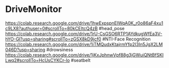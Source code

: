 # DriveMonitor
https://colab.research.google.com/drive/1hwExpspnElWqA0K_r0o86aF4xu1c9LX8?authuser=0#scrollTo=80kCEItcQ4zB #head_pose
https://colab.research.google.com/drive/1rU-CsGSO6RTP1AYdkugWfEa3V-hYO-Gl?usp=sharing#scrollTo=zGSX8kD9jcf0 #NTI-Face Recognition
https://colab.research.google.com/drive/1iTMQudxKtajrmYfp2I3In5JgX2LM046D?usp=sharing #drowsiness
https://colab.research.google.com/drive/1jKxJphnwVpf88g3jGWuiQNtBfSKILwq2#scrollTo=HcUsCYKCr-lo  #seatbelt
